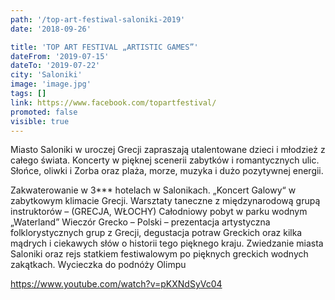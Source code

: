 ```yaml
---
path: '/top-art-festiwal-saloniki-2019'
date: '2018-09-26'

title: 'TOP ART FESTIVAL „ARTISTIC GAMES”'
dateFrom: '2019-07-15'
dateTo: '2019-07-22'
city: 'Saloniki'
image: 'image.jpg'
tags: []
link: https://www.facebook.com/topartfestival/
promoted: false
visible: true
---
```

Miasto Saloniki w uroczej Grecji zapraszają utalentowane dzieci i młodzież z całego świata.
Koncerty w pięknej scenerii zabytków i romantycznych ulic.
Słońce, oliwki i Zorba oraz plaża, morze, muzyka i dużo pozytywnej energii.

Zakwaterowanie w 3*** hotelach w Salonikach. 
„Koncert Galowy“ w zabytkowym klimacie Grecji. 
Warsztaty taneczne z międzynarodową grupą instruktorów – (GRECJA, WŁOCHY) Całodniowy pobyt w parku wodnym „Waterland” Wieczór Grecko – Polski – prezentacja artystyczna folklorystycznych grup z Grecji, degustacja potraw Greckich oraz kilka mądrych i ciekawych słów o historii tego pięknego kraju. 
Zwiedzanie miasta Saloniki oraz rejs statkiem festiwalowym po pięknych greckich wodnych zakątkach. 
Wycieczka do podnóży Olimpu

https://www.youtube.com/watch?v=pKXNdSyVc04